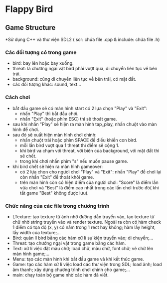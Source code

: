 # Flappy Bird 

## Game Structure

*Sử dụng C++ và thư viện SDL2
( scr: chứa file .cpp & include: chứa file .h)

### Các đối tượng có trong game
* bird: bay lên hoặc bay xuống.
* threat: là chướng ngại vật bird phải vượt qua, di chuyển liên tục về bên trái.
* background: cũng di chuyển liên tục về bên trái, có mặt đất.
* các đối tượng khác: sound, text...

### Cách chơi
* bắt đầu game sẽ có màn hình start có 2 lựa chọn "Play" và "Exit":
    * nhấn "Play" thì bắt đầu chơi.
    * nhấn "Exit" (hoặc phím ESC) thì sẽ thoát game.
* sau khi nhấn "Play" sẽ hiện ra màn hình tap_play, nhấn chuột vào màn hình để chơi.
* sau đó sẽ xuất hiện màn hình chơi chính:
    * nhấn chuột trái hoặc phím SPACE để điều khiển con bird.
    * mỗi lần bird vượt qua 1 threat thì điểm sẽ cộng 1.
    * khi bird va chạm với threat, với biên của background, với mặt đất thì sẽ chết.
    * trong khi chơi nhấn phím "s" nếu muốn pause game.
* khi bird chết sẽ hiện ra màn hình gameover:
    * có 2 lựa chọn cho người chơi "Play" và "Exit": nhấn "Play" để chơi lại còn nhấn "Exit" để thoát khỏi game.
    * trên màn hình còn có hiện điểm của người chơi: "Score" là điểm lần vừa chơi và "Best" là điểm cao nhất trong các lần chơi trước đó( khi tắt game "Best" không được lưu).
    
### Chức năng của các file trong chương trình
* LTexture: tạo texture từ ảnh nhờ đường dẫn truyền vào, tạo texture từ chữ nhờ string truyền vào và render texture. Ngoài ra còn có hàm check 1 điểm có tọa độ (x, y) có nằm trong 1 rect hay không; hàm lấy height, lấy width của texture;...
* Bird: quản lí bird bằng các hàm xử lí sự kiện truyền vào; di chuyển;...
* Threat: tạo chướng ngại vật trong game bằng các hàm.
* Text: xử lí việc đặt màu chữ; load chữ, màu chữ, font chữ; vẽ chữ lên màn hình game;...
* Menu: tạo các màn hình khi bắt đầu game và khi kết thúc game.
* Game: tạo các hàm xử lí việc load các thư viện trong SDL; load ảnh; load âm thanh; xây dựng chương trình chơi chính cho game;...
* main: chạy toàn bộ game nhờ các hàm đã viết.

